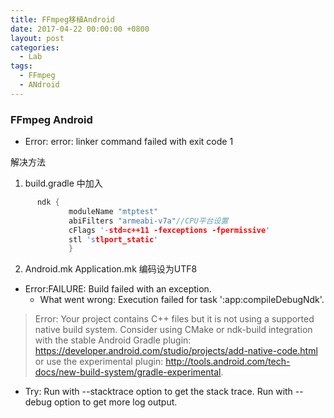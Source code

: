 ```yaml
---
title: FFmpeg移植Android
date: 2017-04-22 00:00:00 +0800
layout: post
categories:
  - Lab
tags:
  - FFmpeg
  - ANdroid
---
```


### FFmpeg  Android
- Error: error: linker command failed with exit code 1 

解决方法
1.  build.gradle 中加入
```C
	  ndk {
             moduleName "mtptest"
             abiFilters "armeabi-v7a"//CPU平台设置
             cFlags '-std=c++11 -fexceptions -fpermissive'
             stl 'stlport_static'
             }
```
2. Android.mk Application.mk 编码设为UTF8

- Error:FAILURE: Build failed with an exception.
  + What went wrong:
Execution failed for task ':app:compileDebugNdk'.
> Error: Your project contains C++ files but it is not using a supported native build system.
Consider using CMake or ndk-build integration with the stable Android Gradle plugin:
 https://developer.android.com/studio/projects/add-native-code.html
or use the experimental plugin:
 http://tools.android.com/tech-docs/new-build-system/gradle-experimental.
  + Try:
Run with --stacktrace option to get the stack trace. Run with --debug option to get more log output.
